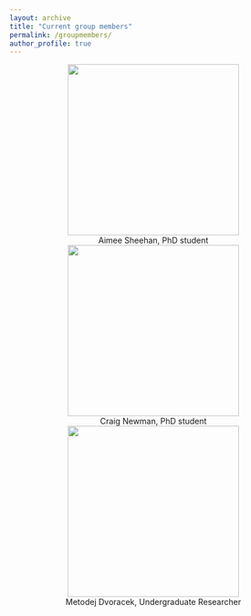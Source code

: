 ```yaml
---
layout: archive
title: "Current group members"
permalink: /groupmembers/
author_profile: true
---
```


<div style="text-align:center"><img src="https://mihafil.github.io/academic/images/ASphoto1.jpg" style="width:300px;height:auto"></div>

<div style="text-align:center">Aimee Sheehan, PhD student


<div style="text-align:center"><img src="https://mihafil.github.io/academic/images/CNphoto1.jpg" style="width:300px;height:auto"></div>

<div style="text-align:center">Craig Newman, PhD student


<div style="text-align:center"><img src="https://mihafil.github.io/academic/images/MDphoto1.jpg" style="width:300px;height:auto"></div>

<div style="text-align:center">Metodej Dvoracek, Undergraduate Researcher 
